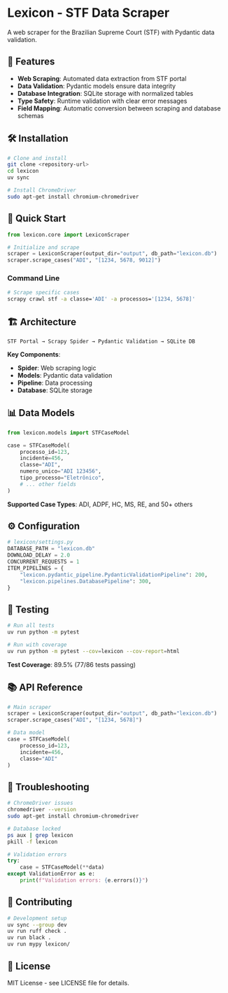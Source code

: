 # Lexicon - STF Data Scraper

A web scraper for the Brazilian Supreme Court (STF) with Pydantic data validation.

## 🚀 Features

-   **Web Scraping**: Automated data extraction from STF portal
-   **Data Validation**: Pydantic models ensure data integrity
-   **Database Integration**: SQLite storage with normalized tables
-   **Type Safety**: Runtime validation with clear error messages
-   **Field Mapping**: Automatic conversion between scraping and database schemas

## 🛠 Installation

```bash
# Clone and install
git clone <repository-url>
cd lexicon
uv sync

# Install ChromeDriver
sudo apt-get install chromium-chromedriver
```

## 🚀 Quick Start

```python
from lexicon.core import LexiconScraper

# Initialize and scrape
scraper = LexiconScraper(output_dir="output", db_path="lexicon.db")
scraper.scrape_cases("ADI", "[1234, 5678, 9012]")
```

### Command Line

```bash
# Scrape specific cases
scrapy crawl stf -a classe='ADI' -a processos='[1234, 5678]'
```

## 🏗 Architecture

```
STF Portal → Scrapy Spider → Pydantic Validation → SQLite DB
```

**Key Components**:

-   **Spider**: Web scraping logic
-   **Models**: Pydantic data validation
-   **Pipeline**: Data processing
-   **Database**: SQLite storage

## 📊 Data Models

```python
from lexicon.models import STFCaseModel

case = STFCaseModel(
    processo_id=123,
    incidente=456,
    classe="ADI",
    numero_unico="ADI 123456",
    tipo_processo="Eletrônico",
    # ... other fields
)
```

**Supported Case Types**: ADI, ADPF, HC, MS, RE, and 50+ others

## ⚙️ Configuration

```python
# lexicon/settings.py
DATABASE_PATH = "lexicon.db"
DOWNLOAD_DELAY = 2.0
CONCURRENT_REQUESTS = 1
ITEM_PIPELINES = {
    "lexicon.pydantic_pipeline.PydanticValidationPipeline": 200,
    "lexicon.pipelines.DatabasePipeline": 300,
}
```

## 🧪 Testing

```bash
# Run all tests
uv run python -m pytest

# Run with coverage
uv run python -m pytest --cov=lexicon --cov-report=html
```

**Test Coverage**: 89.5% (77/86 tests passing)

## 📚 API Reference

```python
# Main scraper
scraper = LexiconScraper(output_dir="output", db_path="lexicon.db")
scraper.scrape_cases("ADI", "[1234, 5678]")

# Data model
case = STFCaseModel(
    processo_id=123,
    incidente=456,
    classe="ADI"
)
```

## 🐛 Troubleshooting

```bash
# ChromeDriver issues
chromedriver --version
sudo apt-get install chromium-chromedriver

# Database locked
ps aux | grep lexicon
pkill -f lexicon
```

```python
# Validation errors
try:
    case = STFCaseModel(**data)
except ValidationError as e:
    print(f"Validation errors: {e.errors()}")
```

## 🤝 Contributing

```bash
# Development setup
uv sync --group dev
uv run ruff check .
uv run black .
uv run mypy lexicon/
```

## 📄 License

MIT License - see LICENSE file for details.
